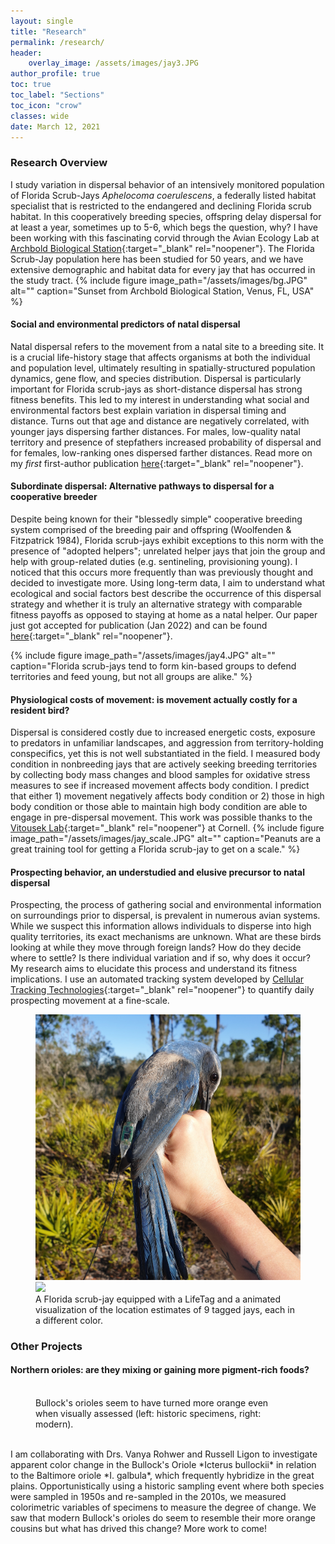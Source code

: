```yaml
---
layout: single
title: "Research"
permalink: /research/
header:
    overlay_image: /assets/images/jay3.JPG
author_profile: true
toc: true
toc_label: "Sections"
toc_icon: "crow"
classes: wide
date: March 12, 2021
---
```


### Research Overview

I study variation in dispersal behavior of an intensively monitored population of Florida Scrub-Jays *Aphelocoma coerulescens*, a federally listed habitat specialist that is restricted to the endangered and declining Florida scrub habitat. In this cooperatively breeding species, offspring delay dispersal for at least a year, sometimes up to 5-6, which begs the question, why? I have been working with this fascinating corvid through the Avian Ecology Lab at [Archbold Biological Station](https://www.archbold-station.org/){:target="_blank" rel="noopener"}. The Florida Scrub-Jay population here has been studied for 50 years, and we have extensive demographic and habitat data for every jay that has occurred in the study tract.
{% include figure image_path="/assets/images/bg.JPG" alt="" caption="Sunset from Archbold Biological Station, Venus, FL, USA" %}

#### Social and environmental predictors of natal dispersal

Natal dispersal refers to the movement from a natal site to a breeding site. It is a crucial life-history stage that affects organisms at both the individual and population level, ultimately resulting in spatially-structured population dynamics, gene flow, and species distribution. Dispersal is particularly important for Florida scrub-jays as short-distance dispersal has strong fitness benefits. This led to my interest in understanding what social and environmental factors best explain variation in dispersal timing and distance. Turns out that age and distance are negatively correlated, with younger jays dispersing farther distances. For males, low-quality natal territory and presence of stepfathers increased probability of dispersal and for females, low-ranking ones dispersed farther distances. Read more on my *first* first-author publication [here](https://academic.oup.com/beheco/article/31/3/692/5760756){:target="_blank" rel="noopener"}.


#### Subordinate dispersal: Alternative pathways to dispersal for a cooperative breeder

Despite being known for their "blessedly simple" cooperative breeding system comprised of the breeding pair and offspring (Woolfenden & Fitzpatrick 1984), Florida scrub-jays exhibit exceptions to this norm with the presence of "adopted helpers"; unrelated helper jays that join the group and help with group-related duties (e.g. sentineling, provisioning young). I noticed that this occurs more frequently than was previously thought and decided to investigate more. Using long-term data, I aim to understand what ecological and social factors best describe the occurrence of this dispersal strategy and whether it is truly an alternative strategy with comparable fitness payoffs as opposed to staying at home as a natal helper. Our paper just got accepted for publication (Jan 2022) and can be found [here](https://besjournals.onlinelibrary.wiley.com/doi/10.1111/1365-2656.13669){:target="_blank" rel="noopener"}.

{% include figure image_path="/assets/images/jay4.JPG" alt="" caption="Florida scrub-jays tend to form kin-based groups to defend territories and feed young, but not all groups are alike." %}

#### Physiological costs of movement: is movement actually costly for a resident bird? 

Dispersal is considered costly due to increased energetic costs, exposure to predators in unfamiliar landscapes, and aggression from territory-holding conspecifics, yet this is not well substantiated in the field. I measured body condition in nonbreeding jays that are actively seeking breeding territories by collecting body mass changes and blood samples for oxidative stress measures to see if increased movement affects body condition. I predict that either 1) movement negatively affects body condition or 2) those in high body condition or those able to maintain high body condition are able to engage in pre-dispersal movement. This work was possible thanks to the [Vitousek Lab](https://vitousek.weebly.com/){:target="_blank" rel="noopener"} at Cornell. 
{% include figure image_path="/assets/images/jay_scale.JPG" alt="" caption="Peanuts are a great training tool for getting a Florida scrub-jay to get on a scale." %}


#### Prospecting behavior, an understudied and elusive precursor to natal dispersal
Prospecting, the process of gathering social and environmental information on surroundings prior to dispersal, is prevalent in numerous avian systems. While we suspect this information allows individuals to disperse into high quality territories, its exact mechanisms are unknown. What are these birds looking at while they move through foreign lands? How do they decide where to settle? Is there individual variation and if so, why does it occur? My research aims to elucidate this process and understand its fitness implications. I use an automated tracking system developed by [Cellular Tracking Technologies](https://celltracktech.com/){:target="_blank" rel="noopener"} to quantify daily prospecting movement at a fine-scale. 

<figure class="half">
    <a href="/assets/images/taggedjay.jpg"><img src="/assets/images/taggedjay.jpg"></a>
    <a href="/assets/images/slowed_ver.gif"><img src="/assets/images/slowed_ver.gif"></a>
    <figcaption>A Florida scrub-jay equipped with a LifeTag and a animated visualization of the location estimates of 9 tagged jays, each in a different color.</figcaption>
</figure>

### Other Projects
#### Northern orioles: are they mixing or gaining more pigment-rich foods?
<figure style="width: 400px" class="align-right">
  <img src="{{ site.url }}{{ site.baseurl }}/assets/images/orioles1.jpg" alt="">
  <figcaption>Bullock's orioles seem to have turned more orange even when visually assessed (left: historic specimens, right: modern).</figcaption>
</figure> <br> 
I am collaborating with Drs. Vanya Rohwer and Russell Ligon to investigate apparent color change in the Bullock's Oriole *Icterus bullockii* in relation to the Baltimore oriole *I. galbula*, which frequently hybridize in the great plains. Opportunistically using a historic sampling event where both species were sampled in 1950s and re-sampled in the 2010s, we measured colorimetric variables of specimens to measure the degree of change. We saw that modern Bullock's orioles do seem to resemble their more orange cousins but what has drived this change? More work to come! 

<figure class="align-left">
  <img src="{{ site.url }}{{ site.baseurl }}/assets/images/oriole.gif" alt="">
</figure> <br> 


